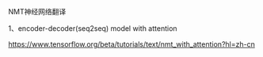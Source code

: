 NMT神经网络翻译

1、encoder-decoder(seq2seq) model with attention

https://www.tensorflow.org/beta/tutorials/text/nmt_with_attention?hl=zh-cn

